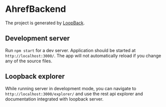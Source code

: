 # AhrefBackend

The project is generated by [LoopBack](http://loopback.io).

## Development server
Run `npm start` for a dev server. Application should be started at `http://localhost:3000/`. The app will not automatically reload if you change any of the source files.

## Loopback explorer
While running server in development mode, you can navigate to `http://localhost:3000/explorer/` and use the rest api explorer and documentation integrated with loopback server.
